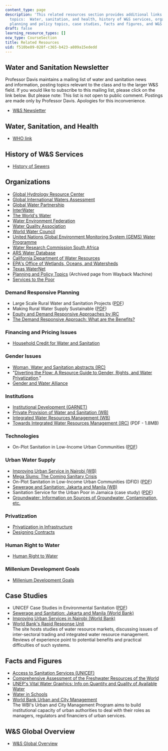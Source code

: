 ```yaml
---
content_type: page
description: 'This related resources section provides additional links on the following
  topics:  Water, sanitation, and health, history of W&S services, organizations,
  planning and policy topics, case studies, facts and figures, and W&S global overview.'
draft: false
learning_resource_types: []
ocw_type: CourseSection
title: Related Resources
uid: f510be89-028f-c365-b423-a809a15ededd
---
```

## Water and Sanitation Newsletter

Professor Davis maintains a mailing list of water and sanitation news and information, posting topics relevant to the class and to the larger W&S field. If you would like to subscribe to this mailing list, please click on the link below. But please note: This list is not open to public comment. Postings are made only by Professor Davis. Apologies for this inconvenience.

- [W&S Newsletter](http://mailman.mit.edu/mailman/listinfo/wsnewsocw)

## Water, Sanitation, and Health

- [WHO link](http://www.who.int/en/)

## History of W&S Services

- [History of Sewers](http://www.sewerhistory.org/)

## Organizations

- [Global Hydrology Resource Center](https://ghrc.nsstc.nasa.gov/home/)
- [Global International Waters Assessment](http://yabaha.net/dahl/earthw/Pdepgiwa.htm)
- [Global Water Partnership](http://www.gwpforum.org/servlet/PSP)
- [InterWater](https://interwater-eg.com/) 
- [The World's Water](http://www.worldwater.org/)
- [Water Environment Federation](http://www.wef.org/)
- [Water Quality Association](http://www.wqa.org/)
- [World Water Council](http://www.worldwatercouncil.org/)
- [United Nations Global Environment Monitoring System (GEMS) Water Programme](https://communities.unep.org/display/gemswater)
- [Water Research Commission South Africa](http://www.fwr.org/sawrcomm.htm)
- [ARS Water Database](https://agdatacommons.nal.usda.gov/articles/dataset/ARS_Water_Database/24660771)
- [California Department of Water Resources](http://www.water.ca.gov/)
- [EPA's Office of Wetlands, Oceans, and Watersheds](http://www.epa.gov/owow/)
- [Texas WaterNet](http://twri.tamu.edu/)
- [Planning and Policy Topics](https://web.archive.org/web/20070125002820/http://www.hydroconsult.se/indexen.html) (Archived page from Wayback Machine)
- [Services to the Poor](https://web.archive.org/web/20180929203901/https://vscwest.org/about-us/core-values/service-to-the-poor/)

### Demand Responsive Planning

- Large Scale Rural Water and Sanitation Projects ([PDF](https://www.wsp.org/sites/wsp/files/publications/global_ruralreport.pdf))
- Making Rural Water Supply Sustainable ([PDF](http://www.wsp.org/UserFiles/file/global_ruralreport.pdf))
- [Equity and Demand Responsive Approaches by IRC](http://www.irc.nl/page/3563) 
- [The Demand Responsive Approach: What are the Benefits?](http://books.google.co.in/books?id=SB4BTItu1IMC&pg=PP17&lpg=PP17&dq=The+Demand+Responsive+Approach:+What+are+the+Benefits%3F&source=bl&ots=35xmT-Bisr&sig=3Wdpd5piEbA3snY3sm032Gaxmh0&hl=en&ei=-Ho8S_SzPM6HkQWk0N3eDw&sa=X&oi=book_result&ct=result&resnum=7&ved=0CB4Q6AEwBg#v=onepage&q=&f=false)

### Financing and Pricing Issues

- [Household Credit for Water and Sanitation](http://www.gdrc.org/icm/environ/usaid.html)

### Gender Issues

- [Woman, Water and Sanitation abstracts (IRC)](https://www.ircwash.org/sites/default/files/202.1-93WO-12256.pdf) 
- "[Diverting the Flow: A Resource Guide to Gender, Rights, and Water Privatization](https://archive.ids.ac.uk/eldis/document/A14717.html)."
- [Gender and Water Alliance](http://www.genderandwater.org/) 

### Institutions

- [Institutional Development (GARNET)](https://www.lboro.ac.uk/garnet/tncist.html)
- [Private Provision of Water and Sanitation (WB)](http://www.worldbank.org/en/country/haiti)
- [Integrated Water Resources Management (WB)](https://www.un.org/waterforlifedecade/iwrm.shtml)
- [Towards Integrated Water Resources Management (IRC)](https://wedocs.unep.org/bitstream/handle/20.500.11822/22452/Sudan_WRM_2014.pdf) (PDF - 1.8MB) 

### Technologies

- On-Plot Sanitation in Low-Income Urban Communities ([PDF](http://www.lboro.ac.uk/orgs/well/resources/technical-briefs/61-on-plot-sanitation-in-urban-areas.pdf))

### Urban Water Supply

- [Improving Urban Service in Nairobi (WB)](https://www.semanticscholar.org/paper/Improving-urban-services-in-Nairobi-Ebrahimi/bf65987ea59eb99a030ca045e0d52c337fbed354)
- [Mega Slums: The Coming Sanitary Crisis](https://www.ircwash.org/resources/mega-slums-coming-sanitary-crisis)
- On-Plot Sanitation in Low-Income Urban Communities (DFID) ([PDF](http://www.lboro.ac.uk/orgs/well/resources/technical-briefs/61-on-plot-sanitation-in-urban-areas.pdf))
- [Sewerage and Sanitation: Jakarta and Manila (WB)](https://documents.worldbank.org/en/publication/documents-reports/documentdetail/880091468095971513/sewerage-and-sanitation-jakarta-and-manila)
- Sanitation Service for the Urban Poor in Jamaica (case study) ([PDF](https://web.archive.org/web/20150924070454/http://www.bvsde.paho.org/bvsacd/ehp/lxviii.pdf))
- [Groundwater: Information on Sources of Groundwater, Contamination, etc.](http://www.tgpc.state.tx.us/groundwater-contamination/)

### Privatization

- [Privatization in Infrastructure](http://www.slideshare.net/WalterReedEdwardsWildman/privatization-of-infrastructure)
- [Designing Contracts](http://aspe.hhs.gov/hsp/privatization-rpt03/privreport.htm#IV)

### Human Right to Water

- [Human Right to Water](http://www.righttowater.org.uk/)

### Millenium Development Goals

- [Millenium Development Goals](http://www.unesco.org/water/wwap/facts_figures/mdgs.shtml)

## Case Studies

- UNICEF Case Studies in Environmental Sanitation ([PDF](http://www.unicef.org/wash/files/com_e.pdf))
- [Sewerage and Sanitation: Jakarta and Manila (World Bank)](https://documents.worldbank.org/en/publication/documents-reports/documentdetail/880091468095971513/sewerage-and-sanitation-jakarta-and-manila)
- [Improving Urban Services in Nairobi (World Bank)](https://documents.worldbank.org/en/publication/documents-reports/documentdetail/733221468758753136/improving-urban-services-in-nairobi)
- [World Bank's Rapid Response Unit](https://www.p3bulletin.com/features/the-world-banks-rapid-response)      
    The site hosts studies of water resource markets, discussing issues of inter-sectoral trading and integrated water resource management. Reviews of experience point to potential benefits and practical difficulties of such systems.

## Facts and Figures

- [Access to Sanitation Services (UNICEF)](http://www.unicef.org/pon97/league1.htm)
- [Comprehensive Assessment of the Freshwater Resources of the World](https://www.ircwash.org/sites/default/files/210-97CO-14037.pdf)
- [UNEP's Vital Water Graphics: Info on Quantity and Quality of Available Water](https://www.unenvironment.org/resources/report/vital-water-graphics-overview-state-worlds-fresh-and-marine-waters)
- [Water in Schools](http://www.waterinschools.org/)
- [World Bank Urban and City Management](http://web.worldbank.org/WBSITE/EXTERNAL/WBI/WBIPROGRAMS/PSGLP/0,,menuPK:461646~pagePK:64156143~piPK:64154155~theSitePK:461606,00.html)      
    The WBI's Urban and City Management Program aims to build institutional capacity of urban authorities to deal with their roles as managers, regulators and financiers of urban services.

## W&S Global Overview

- [W&S Global Overview](http://www.who.int/docstore/water_sanitation_health/Globassessment/GlasspdfTOC.htm)